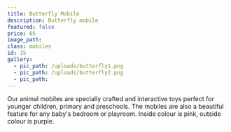 ```yaml
---
title: Butterfly Mobile
description: Butterfly mobile
featured: false
price: 65
image_path:
class: mobiles
id: 15
gallery:
  - pic_path: /uploads/butterfly1.png
  - pic_path: /uploads/butterfly2.png
  - pic_path:
---
```



Our animal mobiles are specially crafted and interactive toys perfect for younger children, primary and preschools. The mobiles are also a beautiful feature for any baby's bedroom or playroom. Inside colour is pink, outside colour is purple.
